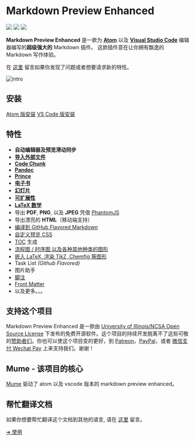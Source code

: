# Markdown Preview Enhanced

[![](https://img.shields.io/github/tag/shd101wyy/markdown-preview-enhanced.svg)](https://github.com/shd101wyy/markdown-preview-enhanced/releases) ![](https://img.shields.io/apm/dm/markdown-preview-enhanced.svg)  [![](https://img.shields.io/github/stars/shd101wyy/markdown-preview-enhanced.svg?style=social&label=Star)](https://github.com/shd101wyy/markdown-preview-enhanced)

**Markdown Preview Enhanced** 是一款为 [**Atom**](https://atom.io/packages/markdown-preview-enhanced) 以及 [**Visual Studio Code**](https://marketplace.visualstudio.com/items?itemName=shd101wyy.markdown-preview-enhanced) 编辑器编写的**超级强大的** Markdown 插件。
这款插件意在让你拥有飘逸的 Markdown 写作体验。

在 [这里](https://github.com/shd101wyy/markdown-preview-enhanced/issues) 留言如果你发现了问题或者想要请求新的特性。

![intro](https://user-images.githubusercontent.com/1908863/28227953-eb6eefa4-68a1-11e7-8769-96ea83facf3b.png)

## 安装
[Atom 版安装](zh-cn/installation.md)
[VS Code 版安装](zh-cn/vscode-installation.md)

## 特性

- **自动编辑器及预览滑动同步**
- **[导入外部文件](zh-cn/file-imports.md)**
- **[Code Chunk](zh-cn/code-chunk.md)**
- **[Pandoc](zh-cn/pandoc.md)**
- **[Prince](zh-cn/prince.md)**
- **[电子书](zh-cn/ebook.md)**
- **[幻灯片](zh-cn/presentation.md)**
- **[可扩展性](developer.md?id=how-to-write-extensions)**
- **[LaTeX 数学](zh-cn/math.md)**
- 导出 **PDF**, **PNG**, 以及 **JPEG** 凭借 [PhantomJS](zh-cn/phantomjs.md)
- 导出漂亮的 **HTML**（移动端支持）
- [编译到 GitHub Flavored Markdown](zh-cn/markdown.md)
- [自定义预览 CSS](zh-cn/customize-css.md)
- [TOC](zh-cn/toc.md) 生成
- [流程图 / 时序图 以及各种其他种类的图形](zh-cn/diagrams.md)
- [嵌入 LaTeX, 渲染 TikZ, Chemfig 等图形](zh-cn/code-chunk.md?id=latex)
- Task List *(Github Flavored)*
- 图片助手
- [脚注](https://github.com/shd101wyy/markdown-preview-enhanced/issues/35)
- [Front Matter](https://github.com/shd101wyy/markdown-preview-enhanced/issues/100)
- 以及更多。。。

## 支持这个项目
Markdown Preview Enhanced 是一款由 [University of Illinois/NCSA Open Source License](LICENSE.md) 下发布的免费开源软件。这个项目的持续开发脱离不了这些可敬的[赞助者们](backers.md)。你也可以使这个项目变的更好，到 [Patreon](https://www.patreon.com/shd101wyy)，[PayPal](https://shd101wyy.github.io/markdown-preview-enhanced/#/paypal)，或者 [微信支付 Wechat Pay](https://shd101wyy.github.io/markdown-preview-enhanced/#/wechat) 上来支持我们。谢谢！

## Mume - 该项目的核心
[Mume](https://github.com/shd101wyy/mume) 驱动了 atom 以及 vscode 版本的 markdown preview enhanced。

## 帮忙翻译文档
如果你想要帮忙翻译这个文档到其他的语言, 请在 [这里](https://github.com/shd101wyy/markdown-preview-enhanced/issues) 留言。

[➔ 使用](zh-cn/usages.md)